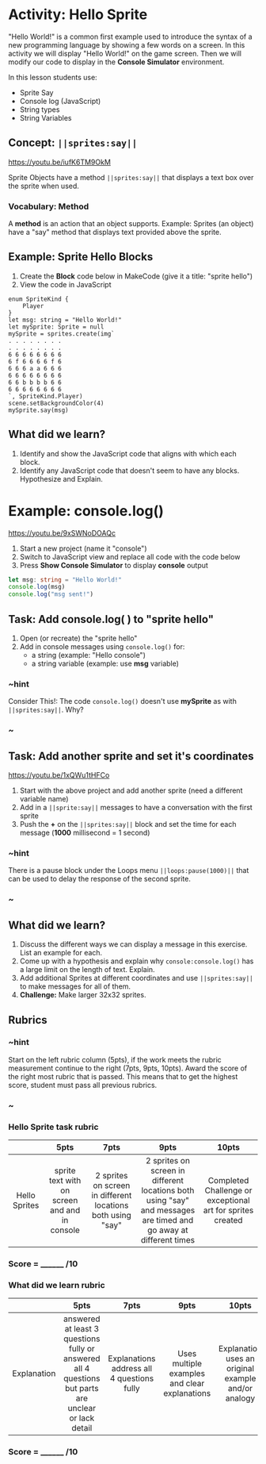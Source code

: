 # Activity: Hello Sprite

"Hello World!" is a common first example used to introduce the syntax of a new programming language by showing a few words on a screen. In this activity we will display "Hello World!" on the game screen.  Then we will modify our code to display in the **Console Simulator** environment.

In this lesson students use:
* Sprite Say
* Console log (JavaScript)
* String types
* String Variables

## Concept: ``||sprites:say||``

https://youtu.be/iufK6TM9OkM

Sprite Objects have a method ``||sprites:say||`` that displays a text box over the sprite when used. 

### Vocabulary: Method

A **method** is an action that an object supports. Example: Sprites (an object) have a "say" method that displays text provided above the sprite.

## Example: Sprite Hello Blocks

1. Create the **Block** code below in MakeCode (give it a title: "sprite hello")
2. View the code in JavaScript

```blocks
enum SpriteKind {
    Player
}
let msg: string = "Hello World!"
let mySprite: Sprite = null
mySprite = sprites.create(img`
. . . . . . . . 
. . . . . . . . 
6 6 6 6 6 6 6 6 
6 f 6 6 6 6 f 6 
6 6 6 a a 6 6 6 
6 6 6 6 6 6 6 6 
6 6 b b b b 6 6 
6 6 6 6 6 6 6 6 
`, SpriteKind.Player)
scene.setBackgroundColor(4)
mySprite.say(msg)
```

## What did we learn? 
1. Identify and show the JavaScript code that aligns with which each block.  
2. Identify any JavaScript code that doesn't seem to have any blocks. Hypothesize and Explain.  

# Example: console.log()

https://youtu.be/9xSWNoDOAQc

1. Start a new project (name it "console")  
2. Switch to JavaScript view and replace all code with the code below  
3. Press **Show Console Simulator** to display **console** output  

```typescript
let msg: string = "Hello World!"
console.log(msg)
console.log("msg sent!")
```

## Task: Add console.log( ) to "sprite hello"

1. Open (or recreate) the "sprite hello"  
2. Add in console messages using `console.log()` for:
    * a string (example: "Hello console")
    * a string variable (example: use **msg** variable)

### ~hint

Consider This!: The code `console.log()` doesn't use **mySprite** as with ``||sprites:say||``. Why?

### ~

## Task: Add another sprite and set it's coordinates

https://youtu.be/1xQWu1tHFCo

1. Start with the above project and add another sprite (need a different variable name) 
2. Add in a ``||sprite:say||`` messages to have a conversation with the first sprite
3. Push the **+** on the ``||sprites:say||`` block and set the time for each message (**1000** millisecond = 1 second)

### ~hint

There is a pause block under the Loops menu ``||loops:pause(1000)||`` that can be used to delay the response of the second sprite.

### ~

## What did we learn?

1. Discuss the different ways we can display a message in this exercise. List an example for each.
2. Come up with a hypothesis and explain why `console:console.log()` has a large limit on the length of text. Explain.
3. Add additional Sprites at different coordinates and use ``||sprites:say||`` to make messages for all of them.
4. **Challenge:** Make larger 32x32 sprites.

## Rubrics

### ~hint
Start on the left rubric column (5pts), if the work meets the rubric measurement continue to the right (7pts, 9pts, 10pts). Award the score of the right most rubric that is passed.  This means that to get the highest score, student must pass all previous rubrics.
### ~

### Hello Sprite task rubric

|   | 5pts | 7pts | 9pts | 10pts |
|:---:|:---:|:---:|:---:|:---:|
| Hello Sprites | sprite text with on screen and and in console |   2 sprites on screen in different locations both using "say"  | 2 sprites on screen in different locations both using "say" and messages are timed and go away at different times | Completed Challenge or exceptional art for sprites created |

### Score = \_\_\_\_\_\_ /10 

### What did we learn rubric

|   | 5pts | 7pts | 9pts | 10pts |
|:---:|:---:|:---:|:---:|:---:|
| Explanation | answered at least 3 questions fully or answered all 4 questions but parts are unclear or lack detail | Explanations address all 4 questions fully | Uses multiple examples and clear explanations |  Explanation uses an original example and/or analogy |

### Score = \_\_\_\_\_\_ /10